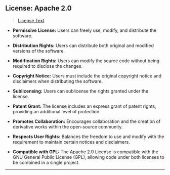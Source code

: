 ## License: Apache 2.0

> [License Text](https://www.apache.org/licenses/LICENSE-2.0)

- **Permissive License:** Users can freely use, modify, and distribute the software.
    
- **Distribution Rights:** Users can distribute both original and modified versions of the software.
    
- **Modification Rights:** Users can modify the source code without being required to disclose the changes.
    
- **Copyright Notice:** Users must include the original copyright notice and disclaimers when distributing the software.
    
- **Sublicensing:** Users can sublicense the rights granted under the license.
    
- **Patent Grant:** The license includes an express grant of patent rights, providing an additional level of protection.
    
- **Promotes Collaboration:** Encourages collaboration and the creation of derivative works within the open-source community.
    
- **Respects User Rights:** Balances the freedom to use and modify with the requirement to maintain certain notices and disclaimers.
    
- **Compatible with GPL:** The Apache 2.0 License is compatible with the GNU General Public License (GPL), allowing code under both licenses to be combined in a single project.

---
